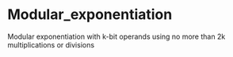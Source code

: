 # Modular_exponentiation
Modular exponentiation with k-bit operands using no more than 2k multiplications or divisions
